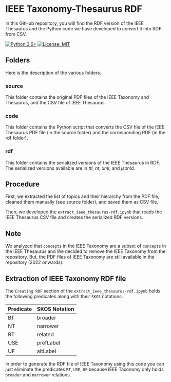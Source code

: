 # IEEE Taxonomy-Thesaurus RDF

In this GitHub repository, you will find the RDF version of the IEEE Thesaurus and the Python code we have developed to convert it into RDF from CSV.

[![Python 3.6+](https://img.shields.io/badge/python-3.6+-blue.svg)](https://www.python.org/downloads/release/python-360/)
[![License: MIT](https://img.shields.io/badge/License-MIT-yellow.svg)](https://opensource.org/licenses/MIT)


## Folders
Here is the description of the various folders.

### source
This folder contains the original PDF files of the IEEE Taxonomy and Thesaurus, and the CSV file of IEEE Thesaurus.

### code
This folder contains the Python script that converts the CSV file of the IEEE Thesaurus PDF file (in the source folder) and the corresponding RDF (in the rdf folder).

### rdf
This folder contains the serialized versions of the IEEE Thesaurus in RDF. The serialized versions available are in *ttl*, *nt*, *xml*, and *jsonld*.


## Procedure
First, we extracted the list of topics and their hierarchy from the PDF file, cleaned them manually (see source folder), and saved them as CSV file.

Then, we developed the ```extract_ieee_thesaurus-rdf.ipynb``` that reads the IEEE Thesaurus CSV file and creates the serialized RDF versions.

## Note
We analyzed that ```concepts``` in the IEEE Taxonomy are a subset of ```concepts``` in the IEEE Thesaurus and We decided to remove the IEEE Taxonomy from the repository. But, the PDF files of IEEE Taxonomy are still available in the repository (2022 onwards).

## Extraction of IEEE Taxonomy RDF file

The ```Creating RDF``` section of the ```extract_ieee_thesaurus-rdf.ipynb``` holds the following predicates along with their ```SKOS``` notations:

| Predicate   | SKOS Notation |
| ----------- | -----------   |
| BT          | broader       |
| NT          | narrower      |
| RT          | related       |
| USE         | prefLabel     |
| UF          | altLabel      |

In order to generate the RDF file of IEEE Taxonomy using this code you can just eliminate the predicates ```RT```, ```USE```, ```UF``` because IEEE Taxonomy only holds ```broader``` and ```narrower``` relations.

